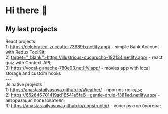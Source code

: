 <h1> Hi there 👋 </h1>

<h2>My last projects</h2>
React projects: <br>
1) <a href="https://celebrated-zuccutto-73689b.netlify.app/" target="_blank">https://celebrated-zuccutto-73689b.netlify.app/</a> - simple Bank Account with Redux ToolKit;<br>
2) <a href="https://illustrious-cucurucho-192134.netlify.app"> target="_blank">https://illustrious-cucurucho-192134.netlify.app/</a> - react quiz with Context API;<br>
3) <a href="https://vocal-ganache-780e03.netlify.app" target="_blank">https://vocal-ganache-780e03.netlify.app/</a> - movies app with local storage and custom hooks<br>
---<br>
Js native projects:<br>
1) <a href="https://anastasiailyasova.github.io/Weather/" target="_blank">https://anastasiailyasova.github.io/Weather/</a> - прогноз погоды;<br>
2) <a href="https://652646701419ad16541e5fa6--gentle-druid-f381ed.netlify.app" target="_blank">https://652646701419ad16541e5fa6--gentle-druid-f381ed.netlify.app/</a> - авторизация пользователя;<br>
3) <a href="https://anastasiailyasova.github.io/constructor/" target="_blank">https://anastasiailyasova.github.io/constructor/</a> - конструктор бургера;<br>

<!--
**AnastasiaIlyasova/AnastasiaIlyasova** is a ✨ _special_ ✨ repository because its `README.md` (this file) appears on your GitHub profile.

Here are some ideas to get you started:

- 🔭 I’m currently working on ...
- 🌱 I’m currently learning ...
- 👯 I’m looking to collaborate on ...
- 🤔 I’m looking for help with ...
- 💬 Ask me about ...
- 📫 How to reach me: ...
- 😄 Pronouns: ...
- ⚡ Fun fact: ...
-->

